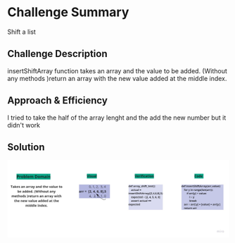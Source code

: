 # Challenge Summary
Shift a list
## Challenge Description

insertShiftArray function takes an array and the value to be added. (Without any methods )return an array with the new value added at the middle index.

## Approach & Efficiency
I tried to take the half of the array lenght and the add the new number but it didn't work

## Solution
![array-shift](assets/array_shift.jpg)